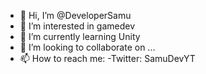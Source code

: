- 👋 Hi, I’m @DeveloperSamu
- 👀 I’m interested in gamedev
- 🌱 I’m currently learning Unity
- 💞️ I’m looking to collaborate on ...
- 📫 How to reach me:
      -Twitter: SamuDevYT

<!---
DeveloperSamu/DeveloperSamu is a ✨ special ✨ repository because its `README.md` (this file) appears on your GitHub profile.
You can click the Preview link to take a look at your changes.
--->
